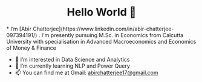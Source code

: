 <h1 align="center">  Hello World 👋 </h1>
 * I’m [Abir Chatterjee](https://www.linkedin.com/in/abir-chatterjee-097394191/) . I'm presently pursuing M.Sc. in Economics from Calcutta University with specialisation in Advanced Macroeconomics and Economics of Money & Finance


- 👀 I’m interested in Data Science and Analytics
- 🌱 I’m currently learning NLP and Power Query
- 📫 You can find me at Gmail: abirchatterjee17@gmail.com

<!---
AbirChatterjee17/AbirChatterjee17 is a ✨ special ✨ repository because its `README.md` (this file) appears on your GitHub profile.
You can click the Preview link to take a look at your changes.
--->
